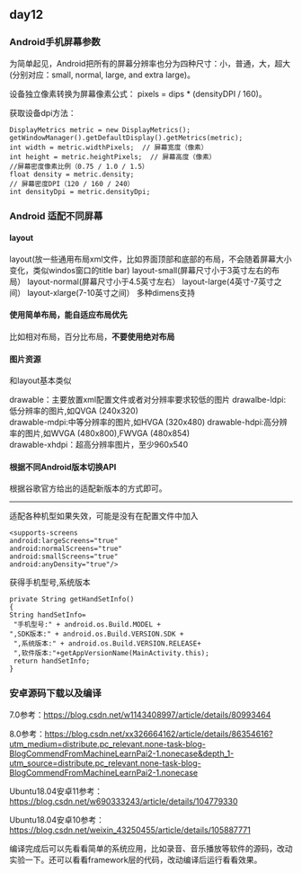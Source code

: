 ## day12

### Android手机屏幕参数

为简单起见，Android把所有的屏幕分辨率也分为四种尺寸：小，普通，大，超大(分别对应：small, normal, large, and extra large)。

设备独立像素转换为屏幕像素公式： 
pixels = dips * (densityDPI / 160)。

获取设备dpi方法：

```
DisplayMetrics metric = new DisplayMetrics();     getWindowManager().getDefaultDisplay().getMetrics(metric);
int width = metric.widthPixels;  // 屏幕宽度（像素）
int height = metric.heightPixels;  // 屏幕高度（像素）
//屏幕密度像素比例（0.75 / 1.0 / 1.5）
float density = metric.density;  
// 屏幕密度DPI（120 / 160 / 240）
int densityDpi = metric.densityDpi;  
```

### Android 适配不同屏幕

#### layout

layout(放一些通用布局xml文件，比如界面顶部和底部的布局，不会随着屏幕大小变化，类似windos窗口的title bar) 
layout-small(屏幕尺寸小于3英寸左右的布局） 
layout-normal(屏幕尺寸小于4.5英寸左右） 
layout-large(4英寸-7英寸之间） 
layout-xlarge(7-10英寸之间） 多种dimens支持

#### 使用简单布局，能自适应布局优先

比如相对布局，百分比布局，**不要使用绝对布局**

#### 图片资源

和layout基本类似

drawable：主要放置xml配置文件或者对分辨率要求较低的图片 
drawalbe-ldpi:低分辨率的图片,如QVGA (240x320)  
drawable-mdpi:中等分辨率的图片,如HVGA (320x480) 
drawable-hdpi:高分辨率的图片,如WVGA (480x800),FWVGA (480x854)  
drawable-xhdpi：超高分辨率图片，至少960x540   

#### 根据不同Android版本切换API

根据谷歌官方给出的适配新版本的方式即可。

-----------------------------------------------------------------

适配各种机型如果失效，可能是没有在配置文件中加入

```
<supports-screens 
android:largeScreens="true" 
android:normalScreens="true" 
android:smallScreens="true" 
android:anyDensity="true"/> 
```

获得手机型号,系统版本

```
private String getHandSetInfo()
{ 
String handSetInfo=
 "手机型号:" + android.os.Build.MODEL + 
",SDK版本:" + android.os.Build.VERSION.SDK +
 ",系统版本:" + android.os.Build.VERSION.RELEASE+
 ",软件版本:"+getAppVersionName(MainActivity.this);
 return handSetInfo; 
}
```

### 安卓源码下载以及编译

7.0参考：https://blog.csdn.net/w1143408997/article/details/80993464

8.0参考：https://blog.csdn.net/xx326664162/article/details/86354616?utm_medium=distribute.pc_relevant.none-task-blog-BlogCommendFromMachineLearnPai2-1.nonecase&depth_1-utm_source=distribute.pc_relevant.none-task-blog-BlogCommendFromMachineLearnPai2-1.nonecase

Ubuntu18.04安卓11参考：https://blog.csdn.net/w690333243/article/details/104779330

Ubuntu18.04安卓10参考：https://blog.csdn.net/weixin_43250455/article/details/105887771

编译完成后可以先看看简单的系统应用，比如录音、音乐播放等软件的源码，改动实验一下。还可以看看framework层的代码，改动编译后运行看看效果。
